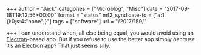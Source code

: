 +++
author = "Jack"
categories = ["Microblog", "Misc"]
date = "2017-09-18T19:12:56+00:00"
format = "status"
mf2_syndicate-to = ["a:1:{i:0;s:4:\"none\";}"]
tags = ["software"]
url = "/2017/159/"

+++
I can understand when, all else being equal, you would avoid using an [Electron][1]-based app. But if you refuse to use the better app simply _because_ it&#8217;s an Electron app? That just seems silly.

 [1]: https://electron.atom.io